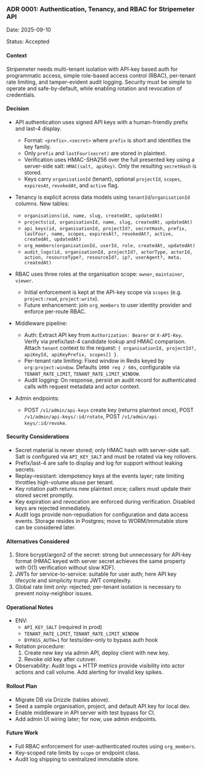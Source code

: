 ### ADR 0001: Authentication, Tenancy, and RBAC for Stripemeter API

Date: 2025-09-10

Status: Accepted

#### Context

Stripemeter needs multi-tenant isolation with API-key based auth for programmatic access, simple role-based access control (RBAC), per-tenant rate limiting, and tamper-evident audit logging. Security must be simple to operate and safe-by-default, while enabling rotation and revocation of credentials.

#### Decision

- API authentication uses signed API keys with a human-friendly prefix and last-4 display.
  - Format: `<prefix>.<secret>` where `prefix` is short and identifies the key family.
  - Only `prefix` and `lastFour(secret)` are stored in plaintext.
  - Verification uses HMAC-SHA256 over the full presented key using a server-side salt: `HMAC(salt, apiKey)`. Only the resulting `secretHash` is stored.
  - Keys carry `organisationId` (tenant), optional `projectId`, `scopes`, `expiresAt`, `revokedAt`, and `active` flag.

- Tenancy is explicit across data models using `tenantId`/`organisationId` columns. New tables:
  - `organisations(id, name, slug, createdAt, updatedAt)`
  - `projects(id, organisationId, name, slug, createdAt, updatedAt)`
  - `api_keys(id, organisationId, projectId?, secretHash, prefix, lastFour, name, scopes, expiresAt?, revokedAt?, active, createdAt, updatedAt)`
  - `org_members(organisationId, userId, role, createdAt, updatedAt)`
  - `audit_logs(id, organisationId, projectId?, actorType, actorId, action, resourceType?, resourceId?, ip?, userAgent?, meta, createdAt)`

- RBAC uses three roles at the organisation scope: `owner`, `maintainer`, `viewer`.
  - Initial enforcement is kept at the API-key scope via `scopes` (e.g. `project:read`, `project:write`).
  - Future enhancement: join `org_members` to user identity provider and enforce per-route RBAC.

- Middleware pipeline:
  - Auth: Extract API key from `Authorization: Bearer` or `X-API-Key`. Verify via prefix/last-4 candidate lookup and HMAC comparison. Attach `tenant` context to the request: `{ organisationId, projectId?, apiKeyId, apiKeyPrefix, scopes[] }`.
  - Per-tenant rate limiting: Fixed window in Redis keyed by `org:project:window`. Defaults `1000 req / 60s`, configurable via `TENANT_RATE_LIMIT`, `TENANT_RATE_LIMIT_WINDOW`.
  - Audit logging: On response, persist an audit record for authenticated calls with request metadata and actor context.

- Admin endpoints:
  - POST `/v1/admin/api-keys` create key (returns plaintext once), POST `/v1/admin/api-keys/:id/rotate`, POST `/v1/admin/api-keys/:id/revoke`.

#### Security Considerations

- Secret material is never stored; only HMAC hash with server-side salt. Salt is configured via `API_KEY_SALT` and must be rotated via key rollovers.
- Prefix/last-4 are safe to display and log for support without leaking secrets.
- Replay-resistant: idempotency keys at the events layer; rate limiting throttles high-volume abuse per tenant.
- Key rotation path returns new plaintext once; callers must update their stored secret promptly.
- Key expiration and revocation are enforced during verification. Disabled keys are rejected immediately.
- Audit logs provide non-repudiation for configuration and data access events. Storage resides in Postgres; move to WORM/immutable store can be considered later.

#### Alternatives Considered

1) Store bcrypt/argon2 of the secret: strong but unnecessary for API-key format (HMAC keyed with server secret achieves the same property with O(1) verification without slow KDF).
2) JWTs for service-to-service: suitable for user auth; here API key lifecycle and simplicity trump JWT complexity.
3) Global rate limit only: rejected; per-tenant isolation is necessary to prevent noisy-neighbor issues.

#### Operational Notes

- ENV:
  - `API_KEY_SALT` (required in prod)
  - `TENANT_RATE_LIMIT`, `TENANT_RATE_LIMIT_WINDOW`
  - `BYPASS_AUTH=1` for tests/dev-only to bypass auth hook
- Rotation procedure:
  1) Create new key via admin API, deploy client with new key.
  2) Revoke old key after cutover.
- Observability: Audit logs + HTTP metrics provide visibility into actor actions and call volume. Add alerting for invalid key spikes.

#### Rollout Plan

- Migrate DB via Drizzle (tables above).
- Seed a sample organisation, project, and default API key for local dev.
- Enable middleware in API server with test bypass for CI.
- Add admin UI wiring later; for now, use admin endpoints.

#### Future Work

- Full RBAC enforcement for user-authenticated routes using `org_members`.
- Key-scoped rate limits by `scope` or endpoint class.
- Audit log shipping to centralized immutable store.


